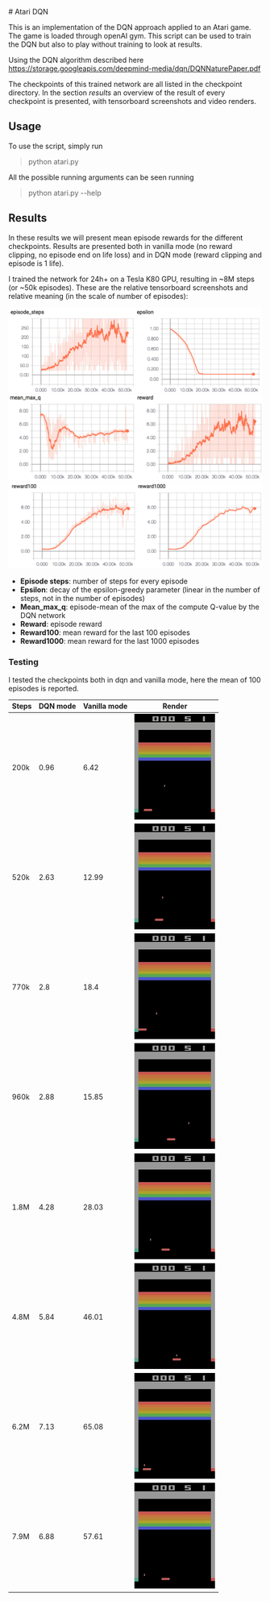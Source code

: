 
# Atari DQN

This is an implementation of the DQN approach applied to an Atari game. The game is loaded through openAI gym.
This script can be used to train the DQN but also to play without training to look at results.

Using the DQN algorithm described here https://storage.googleapis.com/deepmind-media/dqn/DQNNaturePaper.pdf

The checkpoints of this trained network are all listed in the checkpoint directory. In the section *results* an overview of the result of every checkpoint is presented, with tensorboard screenshots and video renders.

## Usage
To use the script, simply run
> python atari.py

All the possible running arguments can be seen running
>python atari.py --help

## Results
In these results we will present mean episode rewards for the different checkpoints. Results are presented both in vanilla mode (no reward clipping, no episode end on life loss) and in DQN mode (reward clipping and episode is 1 life).

I trained the network for 24h+ on a Tesla K80 GPU, resulting in ~8M steps (or ~50k episodes). These are the relative tensorboard screenshots and relative meaning (in the scale of number of episodes):

![tensorboard1](src/screen1.png?raw=true)
![tensorboard2](src/screen2.png?raw=true)
![tensorboard3](src/screen3.png?raw=true)

- **Episode steps**: number of steps for every episode
- **Epsilon**: decay of the epsilon-greedy parameter (linear in the number of steps, not in the number of episodes)
- **Mean_max_q**: episode-mean of the max of the compute Q-value by the DQN network
- **Reward**: episode reward
- **Reward100**: mean reward for the last 100 episodes
- **Reward1000**: mean reward for the last 1000 episodes

### Testing
I tested the checkpoints both in dqn and vanilla mode, here the mean of 100 episodes is reported.

| Steps | DQN mode | Vanilla mode | Render       |
| ----- | -------- | ------------ | -------------|
| 200k  | 0.96     | 6.42         | ![200k][200k]|
| 520k  | 2.63     | 12.99        | ![520k][520k]|
| 770k  | 2.8      | 18.4         | ![770k][770k]|
| 960k  | 2.88     | 15.85        | ![960k][960k]|
| 1.8M  | 4.28     | 28.03        | ![1_8M][18M]|
| 4.8M  | 5.84     | 46.01        | ![4_8M][48M]|
| 6.2M  | 7.13     | 65.08        | ![6_2M][62M]|
| 7.9M  | 6.88     | 57.61        | ![7_9M][79M]|

[200k]: src/200k.gif?raw=true
[520k]: src/520k.gif?raw=true
[770k]: src/770k.gif?raw=true
[960k]: src/960k.gif?raw=true
[18M]: src/18M.gif?raw=true
[48M]: src/48M.gif?raw=true
[62M]: src/62M.gif?raw=true
[79M]: src/79M.gif?raw=true
